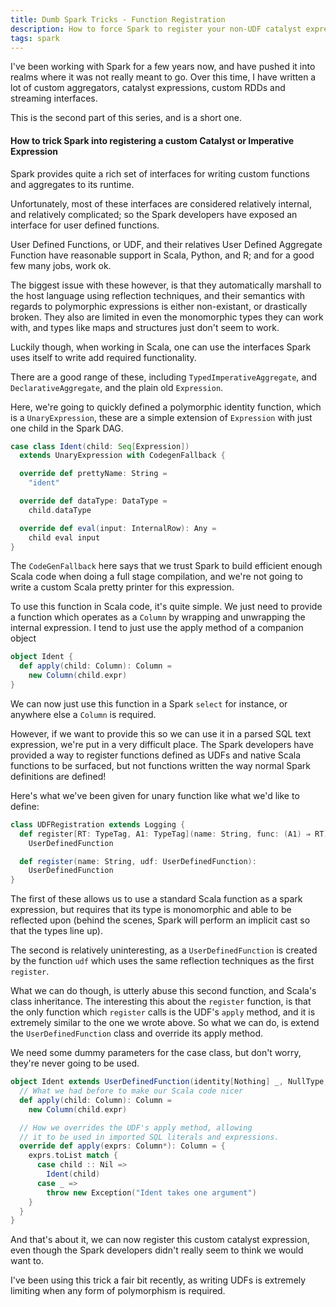 ```yaml
---
title: Dumb Spark Tricks - Function Registration
description: How to force Spark to register your non-UDF catalyst expressions
tags: spark
---
```


I've been working with Spark for a few years now, and have pushed it into realms where it was
not really meant to go. Over this time, I have written a lot of custom aggregators, catalyst
expressions, custom RDDs and streaming interfaces.

This is the second part of this series, and is a short one.

#### How to trick Spark into registering a custom Catalyst or Imperative Expression

Spark provides quite a rich set of interfaces for writing custom functions and aggregates
to its runtime.

Unfortunately, most of these interfaces are considered relatively internal, and relatively
complicated; so the Spark developers have exposed an interface for user defined functions.

User Defined Functions, or UDF, and their relatives User Defined Aggregate Function have
reasonable support in Scala, Python, and R; and for a good few many jobs, work ok.

The biggest issue with these however, is that they automatically marshall to the host language
using reflection techniques, and their semantics with regards to polymorphic expressions is
either non-existant, or drastically broken. They also are limited in even the monomorphic types
they can work with, and types like maps and structures just don't seem to work.

Luckily though, when working in Scala, one can use the interfaces Spark uses itself to write
add required functionality.

There are a good range of these, including `TypedImperativeAggregate`, and `DeclarativeAggregate`,
and the plain old `Expression`.

Here, we're going to quickly defined a polymorphic identity function, which is a `UnaryExpression`,
these are a simple extension of `Expression` with just one child in the Spark DAG.

```scala
case class Ident(child: Seq[Expression])
  extends UnaryExpression with CodegenFallback {

  override def prettyName: String =
    "ident"

  override def dataType: DataType =
    child.dataType

  override def eval(input: InternalRow): Any =
    child eval input
}
```

The `CodeGenFallback` here says that we trust Spark to build efficient enough Scala code when
doing a full stage compilation, and we're not going to write a custom Scala pretty printer for
this expression.

To use this function in Scala code, it's quite simple. We just need to provide a function which
operates as a `Column` by wrapping and unwrapping the internal expression. I tend to just use
the apply method of a companion object

```scala
object Ident {
  def apply(child: Column): Column =
    new Column(child.expr)
}
```

We can now just use this function in a Spark `select` for instance, or anywhere else a `Column`
is required.

However, if we want to provide this so we can use it in a parsed SQL text expression, we're put
in a very difficult place. The Spark developers have provided a way to register functions defined as
UDFs and native Scala functions to be surfaced, but not functions written the way normal Spark
definitions are defined!

Here's what we've been given for unary function like what we'd like to define:

```scala
class UDFRegistration extends Logging {
  def register[RT: TypeTag, A1: TypeTag](name: String, func: (A1) ⇒ RT):
    UserDefinedFunction

  def register(name: String, udf: UserDefinedFunction):
    UserDefinedFunction
}
```

The first of these allows us to use a standard Scala function as a spark expression, but requires
that its type is monomorphic and able to be reflected upon (behind the scenes, Spark will perform
an implicit cast so that the types line up).

The second is relatively uninteresting, as a `UserDefinedFunction` is created by the function `udf`
which uses the same reflection techniques as the first `register`.

What we can do though, is utterly abuse this second function, and Scala's class inheritance. The
interesting this about the `register` function, is that the only function which `register` calls
is the UDF's `apply` method, and it is extremely similar to the one we wrote above. So what we
can do, is extend the `UserDefinedFunction` class and override its apply method.

We need some dummy parameters for the case class, but don't worry, they're never going to be used.


```scala
object Ident extends UserDefinedFunction(identity[Nothing] _, NullType, None) {
  // What we had before to make our Scala code nicer
  def apply(child: Column): Column =
    new Column(child.expr)

  // How we overrides the UDF's apply method, allowing
  // it to be used in imported SQL literals and expressions.
  override def apply(exprs: Column*): Column = {
    exprs.toList match {
      case child :: Nil =>
        Ident(child)
      case _ =>
        throw new Exception("Ident takes one argument")
    }
  }
}
```

And that's about it, we can now register this custom catalyst expression, even though the Spark
developers didn't really seem to think we would want to.

I've been using this trick a fair bit recently, as writing UDFs is extremely limiting when any
form of polymorphism is required.
